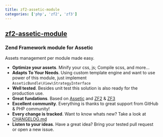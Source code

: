 ```yaml
---
title: zf2-assetic-module
categories: ['php', 'zf2', 'zf3']
---
```

## [zf2-assetic-module](https://github.com/widmogrod/zf2-assetic-module)

### Zend Framework module for Assetic


Assets management per module made easy.

  * **Optimize your assets**. Minify your css, js; Compile scss, and more...
  * **Adapts To Your Needs**. Using custom template engine and want to use power of this module, just implement `AsseticBundle\View\StrategyInterface`
  * **Well tested**. Besides unit test this solution is also ready for the production use.
  * **Great fundations**. Based on [Assetic](https://github.com/kriswallsmith/assetic) and [ZF2](https://github.com/zendframework/zf2) & [ZF3](https://github.com/zendframework/zendframework/tree/release-3.0.0)
  * **Excellent community**. Everything is thanks to great support from GitHub & PHP community!
  * **Every change is tracked**. Want to know whats new? Take a look at [CHANGELOG.md](https://github.com/widmogrod/zf2-assetic-module/blob/master/CHANGELOG.md)
  * **Listen to your ideas**. Have a great idea? Bring your tested pull request or open a new issue.

